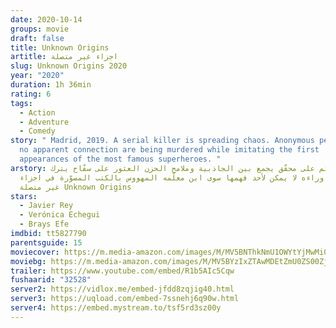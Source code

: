 ```yaml
---
date: 2020-10-14
groups: movie
draft: false
title: Unknown Origins
artitle: اجزاء غير متصلة
slug: Unknown Origins 2020
year: "2020"
duration: 1h 36min
rating: 6
tags:
  - Action
  - Adventure
  - Comedy
story: " Madrid, 2019. A serial killer is spreading chaos. Anonymous people with
  no apparent connection are being murdered while imitating the first
  appearances of the most famous superheroes. "
arstory: يتحتم على محقّق يجمع بين الجاذبية وملامح الحزن العثور على سفّاح يترك
  أدّلة وراءه لا يمكن لأحد فهمها سوى ابن معلّمه المهووس بالكتب المصوّرة في اجزاء
  غير متصلة Unknown Origins
stars:
  - Javier Rey
  - Verónica Echegui
  - Brays Efe
imdbid: tt5827790
parentsguide: 15
moviecover: https://m.media-amazon.com/images/M/MV5BNThkNmU1OWYtYjMwMi00MzI4LThhOGYtNDNlMjY2YTk4NmM2XkEyXkFqcGdeQXVyMTM2Mzg4MA@@._V1_UX432_.jpg
moviebg: https://m.media-amazon.com/images/M/MV5BYzIxZTAwMDEtZmU0ZS00Zjc1LTg4YzUtYTZiYjAwNWUxN2I1XkEyXkFqcGdeQXVyMTk5MjkzMjU@._V1_UX1280_.jpg
trailer: https://www.youtube.com/embed/R1b5AIc5Cqw
fushaarid: "32528"
server2: https://vidlox.me/embed-jfdd8zqjig40.html
server3: https://uqload.com/embed-7ssnehj6q90w.html
server4: https://embed.mystream.to/tsf5rd3sz00y
---
```

